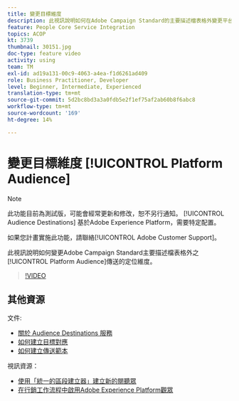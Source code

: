 ```yaml
---
title: 變更目標維度
description: 此視訊說明如何在Adobe Campaign Standard的主要描述檔表格外變更平台對象傳送的目標維度。
feature: People Core Service Integration
topics: ACOP
kt: 3739
thumbnail: 30151.jpg
doc-type: feature video
activity: using
team: TM
exl-id: ad19a131-00c9-4063-a4ea-f1d6261ad409
role: Business Practitioner, Developer
level: Beginner, Intermediate, Experienced
translation-type: tm+mt
source-git-commit: 5d2bc8bd3a3a0fdb5e2f1ef75af2ab60b8f6abc8
workflow-type: tm+mt
source-wordcount: '169'
ht-degree: 14%

---
```


# 變更目標維度 [!UICONTROL Platform Audience]

>[!NOTE]
>
>此功能目前為測試版，可能會經常更新和修改，恕不另行通知。 [!UICONTROL Audience Destinations] 基於Adobe Experience Platform，需要特定配置。
>
>如果您計畫實施此功能，請聯絡[!UICONTROL Adobe Customer Support]。

此視訊說明如何變更Adobe Campaign Standard主要描述檔表格外之[!UICONTROL Platform Audience]傳送的定位維度。

>[!VIDEO](https://video.tv.adobe.com/v/30151?quality=12)

## 其他資源

文件:

* [關於 Audience Destinations 服務](https://docs.adobe.com/content/help/en/campaign-standard/using/profiles-and-audiences/working-with-adobe-experience-platform/aep-about-audience-destinations-service.html)
* [如何建立目標對應](https://docs.adobe.com/content/help/en/campaign-standard/using/administrating/application-settings/target-mappings-in-campaign.html)
* [如何建立傳送範本](https://docs.adobe.com/content/help/en/campaign-standard/using/getting-started/marketing-plans/marketing-activity-templates.html)

視訊資源：

* [使用「統一的區段建立器」建立新的閱聽眾](/help/profiles-and-audiences/audience-destinations/creating-audiences-using-segment-builder.md)
* [在行銷工作流程中啟用Adobe Experience Platform觀眾](/help/profiles-and-audiences/audience-destinations/activating-aep-audiences.md)
